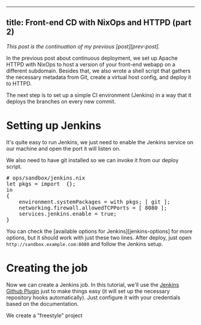 --------------------------------------------------
title: Front-end CD with NixOps and HTTPD (part 2)
--------------------------------------------------

*This post is the continuation of my previous [post][prev-post].*

In the previous post about continuous deployment, we set up Apache HTTPD with NixOps to host a version of your front-end
webapp on a different subdomain. Besides that, we also wrote a shell script that gathers the necessary metadata from
Git, create a virtual host config, and deploy it to HTTPD.

The next step is to set up a simple CI environment (Jenkins) in a way that it deploys the branches on every new commit.

<!-- TEASER -->

# Setting up Jenkins

It's quite easy to run Jenkins, we just need to enable the Jenkins service on our machine and open the port it will
listen on.

We also need to have git installed so we can invoke it from our deploy script.

<pre class="sourceCode">
# ops/sandbox/jenkins.nix
let pkgs = import <nixpkgs> {};
in
{
	environment.systemPackages = with pkgs; [ git ];
	networking.firewall.allowedTCPPorts = [ 8080 ];
	services.jenkins.enable = true;
}
</pre>

You can check the [available options for Jenkins][jenkins-options] for more options, but it should work with just these
two lines. After deploy, just open `http://sandbox.example.com:8080` and follow the Jenkins setup.

# Creating the job

Now we can create a Jenkins job. In this tutorial, we'll use the [Jenkins Github Plugin][github-plugin] just to make
things easy (it will set up the necessary repository hooks automatically). Just configure it with your credentials
based on the documentation.

We create a "freestyle" project 

[github-plugin]: https://wiki.jenkins.io/display/JENKINS/Github+Plugin

